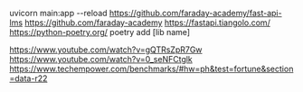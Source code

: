 
uvicorn main:app --reload
https://github.com/faraday-academy/fast-api-lms
https://github.com/faraday-academy
https://fastapi.tiangolo.com/
https://python-poetry.org/
poetry add [lib name]


https://www.youtube.com/watch?v=gQTRsZpR7Gw
https://www.youtube.com/watch?v=0_seNFCtglk
https://www.techempower.com/benchmarks/#hw=ph&test=fortune&section=data-r22
